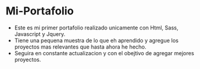 # Mi-Portafolio

- Este es mi primer portafolio realizado unicamente con Html, Sass, Javascript y Jquery.
- Tiene una pequena muestra de lo que eh aprendido y agregue los proyectos mas relevantes que hasta ahora he hecho.
- Seguira en constante actualizacion y con el obejtivo de agregar mejores proyectos.
